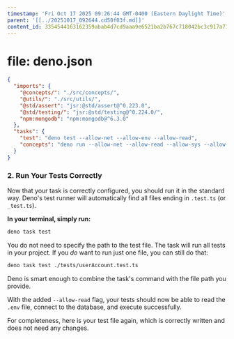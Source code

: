 ```yaml
---
timestamp: 'Fri Oct 17 2025 09:26:44 GMT-0400 (Eastern Daylight Time)'
parent: '[[../20251017_092644.cd50f03f.md]]'
content_id: 3354544163162359abab4d7cd9aaa9e6521ba2b767c718042bc3c917a7157bc2
---
```


# file: deno.json

```json
{
  "imports": {
    "@concepts/": "./src/concepts/",
    "@utils/": "./src/utils/",
    "@std/assert": "jsr:@std/assert@^0.223.0",
    "@std/testing/": "jsr:@std/testing@^0.224.0/",
    "npm:mongodb": "npm:mongodb@^6.3.0"
  },
  "tasks": {
    "test": "deno test --allow-net --allow-env --allow-read",
    "concepts": "deno run --allow-net --allow-read --allow-sys --allow-env src/concept_server.ts --port 8000 --baseUrl /api"
  }
}
```

### 2. Run Your Tests Correctly

Now that your task is correctly configured, you should run it in the standard way. Deno's test runner will automatically find all files ending in `.test.ts` (or `_test.ts`).

**In your terminal, simply run:**

```sh
deno task test
```

You do not need to specify the path to the test file. The task will run all tests in your project. If you *do* want to run just one file, you can still do that:

```sh
deno task test ./tests/userAccount.test.ts
```

Deno is smart enough to combine the task's command with the file path you provide.

With the added `--allow-read` flag, your tests should now be able to read the `.env` file, connect to the database, and execute successfully.

For completeness, here is your test file again, which is correctly written and does not need any changes.
